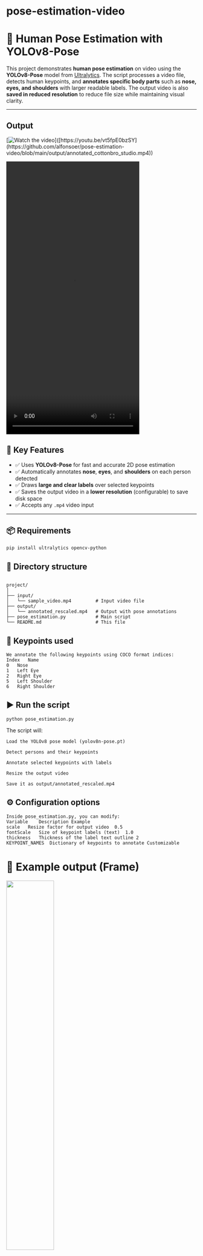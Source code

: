 # pose-estimation-video
# 🎯 Human Pose Estimation with YOLOv8-Pose

This project demonstrates **human pose estimation** on video using the **YOLOv8-Pose** model from [Ultralytics](https://github.com/ultralytics/ultralytics). The script processes a video file, detects human keypoints, and **annotates specific body parts** such as **nose, eyes, and shoulders** with larger readable labels. The output video is also **saved in reduced resolution** to reduce file size while maintaining visual clarity.

---
## Output
[![Watch the video]([https://i.sstatic.net/Vp2cE.png](https://github.com/alfonsoer/pose-estimation-video/blob/main/output/annotated_cottonbro_studio.mp4))]([https://youtu.be/vt5fpE0bzSY](https://github.com/alfonsoer/pose-estimation-video/blob/main/output/annotated_cottonbro_studio.mp4))

<video src="https://github.com/alfonsoer/pose-estimation-video/blob/main/output/annotated_cottonbro_studio.mp4" width="352" height="720"></video>
## 📌 Key Features

- ✅ Uses **YOLOv8-Pose** for fast and accurate 2D pose estimation
- ✅ Automatically annotates **nose**, **eyes**, and **shoulders** on each person detected
- ✅ Draws **large and clear labels** over selected keypoints
- ✅ Saves the output video in a **lower resolution** (configurable) to save disk space
- ✅ Accepts any `.mp4` video input

---

## 📦 Requirements

```bash
pip install ultralytics opencv-python
```


## 📁 Directory structure
##
```
project/
│
├── input/
│   └── sample_video.mp4         # Input video file
├── output/
│   └── annotated_rescaled.mp4   # Output with pose annotations
├── pose_estimation.py           # Main script
└── README.md                    # This file
```

## 🧠 Keypoints used
```
We annotate the following keypoints using COCO format indices:
Index	Name
0	Nose
1	Left Eye
2	Right Eye
5	Left Shoulder
6	Right Shoulder
```
## ▶️ Run the script
```
python pose_estimation.py
```
The script will:

    Load the YOLOv8 pose model (yolov8n-pose.pt)

    Detect persons and their keypoints

    Annotate selected keypoints with labels

    Resize the output video

    Save it as output/annotated_rescaled.mp4

## ⚙️ Configuration options
```
Inside pose_estimation.py, you can modify:
Variable	Description	Example
scale	Resize factor for output video	0.5
fontScale	Size of keypoint labels (text)	1.0
thickness	Thickness of the label text outline	2
KEYPOINT_NAMES	Dictionary of keypoints to annotate	Customizable
```
# 📝 Example output (Frame)
[<img src="https://i.ytimg.com/vi/Hc79sDi3f0U/maxresdefault.jpg" width="50%">](https://github.com/alfonsoer/pose-estimation-video/blob/main/output/annotated_cottonbro_studio.mp4)



Note: this is a placeholder image – replace with your own frame if desired.
## 📚 References
```
    Ultralytics YOLOv8 Documentation

    COCO Keypoints Format
```
## 🧠 Future wWork ideas
```
    Export keypoints to .csv for statistical analysis

    Add tracking across frames (e.g., per-person ID)

    Apply on webcam stream in real time
```
## 📸 Sample video source

You can download royalty-free, high-quality videos featuring people from:
```
    Pexels

    Pixabay

    Mixkit
```
Look for licenses that allow free reuse for personal or academic purposes.
© License

This project is open source and free to use for research and educational purposes.
